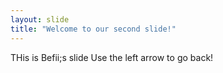 ```yaml
---
layout: slide
title: "Welcome to our second slide!"
---
```

THis is Befii;s slide
Use the left arrow to go back!
